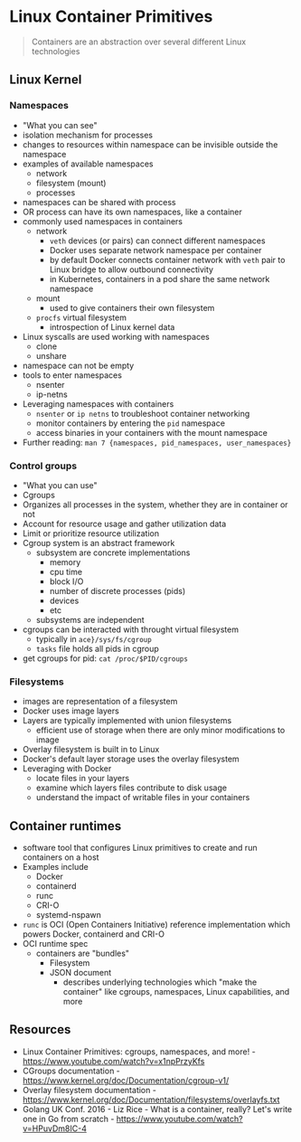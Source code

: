 # Linux Container Primitives

> Containers are an abstraction over several different Linux technologies

## Linux Kernel

### Namespaces

* "What you can see"
* isolation mechanism for processes
* changes to resources within namespace can be invisible outside the namespace
* examples of available namespaces
  * network
  * filesystem (mount)
  * processes
* namespaces can be shared with process
* OR process can have its own namespaces, like a container
* commonly used namespaces in containers
  * network
    * `veth` devices (or pairs) can connect different namespaces
    * Docker uses separate network namespace per container
    * by default Docker connects container network with `veth` pair to Linux bridge to allow outbound connectivity 
    * in Kubernetes, containers in a pod share the same network namespace
  * mount
    * used to give containers their own filesystem
  * `procfs` virtual filesystem
    * introspection of Linux kernel data
* Linux syscalls are used working with namespaces
  * clone
  * unshare
* namespace can not be empty
* tools to enter namespaces
  * nsenter
  * ip-netns
* Leveraging namespaces with containers
  * `nsenter` or `ip netns` to troubleshoot container networking
  * monitor containers by entering the `pid` namespace
  * access binaries in your containers with the mount namespace
* Further reading: `man 7 {namespaces, pid_namespaces, user_namespaces}`

### Control groups

* "What you can use"
* Cgroups
* Organizes all processes in the system, whether they are in container or not
* Account for resource usage and gather utilization data
* Limit or prioritize resource utilization
* Cgroup system is an abstract framework
    * subsystem are concrete implementations
      * memory
      * cpu time
      * block I/O
      * number of discrete processes (pids)
      * devices
      * etc
    * subsystems are independent
* cgroups can be interacted with throught virtual filesystem
  * typically in `ace}/sys/fs/cgroup`
  * `tasks` file holds all pids in cgroup
* get cgroups for pid: `cat /proc/$PID/cgroups`


### Filesystems

* images are representation of a filesystem
* Docker uses image layers 
* Layers are typically implemented with union filesystems
  * efficient use of storage when there are only minor modifications to image
* Overlay filesystem is built in to Linux
* Docker's default layer storage uses the overlay filesystem
* Leveraging with Docker
  * locate files in your layers
  * examine which layers files contribute to disk usage
  * understand the impact of writable files in your containers

## Container runtimes

* software tool that configures Linux primitives to create and run containers on a host
* Examples include
  * Docker
  * containerd
  * runc
  * CRI-O
  * systemd-nspawn
* `runc` is OCI (Open Containers Initiative) reference implementation which powers Docker, containerd and CRI-O
* OCI runtime spec
  * containers are "bundles"
    * Filesystem
    * JSON document
      * describes underlying technologies which "make the container" like cgroups, namespaces, Linux capabilities, and more 

## Resources

* Linux Container Primitives: cgroups, namespaces, and more! - https://www.youtube.com/watch?v=x1npPrzyKfs
* CGroups documentation - https://www.kernel.org/doc/Documentation/cgroup-v1/
* Overlay filesystem documentation - https://www.kernel.org/doc/Documentation/filesystems/overlayfs.txt
* Golang UK Conf. 2016 - Liz Rice - What is a container, really? Let's write one in Go from scratch - https://www.youtube.com/watch?v=HPuvDm8IC-4
